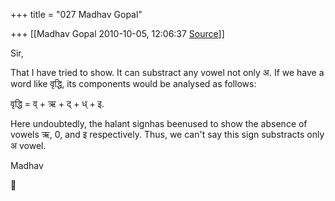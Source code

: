 +++
title = "027 Madhav Gopal"

+++
[[Madhav Gopal	2010-10-05, 12:06:37 [Source](https://groups.google.com/g/bvparishat/c/fqLVDoS6wK0)]]



Sir,

That I have tried to show. It can substract any vowel not only अ. If we have a word like वृद्धि, its components would be analysed as follows:



वृद्धि = व् + ऋ + द् + ध् + इ.

Here undoubtedly, the halant signhas beenused to show the absence of vowels ऋ, 0, and इ respectively. Thus, we can't say this sign substracts only अ vowel.



Madhav  
  



